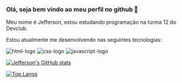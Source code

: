 ### Olá, seja bem vindo ao meu perfil no github 👋
Meu nome é Jefferson, estou estudando programação na turma 12 do Devclub.

Estou atualmente me desenvolvendo nas seguintes tecnologias:

<img	src="https://img.shields.io/badge/HTML5-E34F26?style=for-the-badge&logo=html5&logoColor=white" alt="html-logo" />
<img	src="https://img.shields.io/badge/CSS3-1572B6?style=for-the-badge&logo=css3&logoColor=white" alt="css-logo" />
<img src="https://img.shields.io/badge/JavaScript-F7DF1E?style=for-the-badge&logo=javascript&logoColor=black" alt="javascript-logo"/>

[![Jefferson's GitHub stats](https://github-readme-stats.vercel.app/api?username=dias-jefferson)](https://github.com/anuraghazra/github-readme-stats)

[![Top Langs](https://github-readme-stats.vercel.app/api/top-langs/?username=dias-jefferson)](https://github.com/anuraghazra/github-readme-stats)
